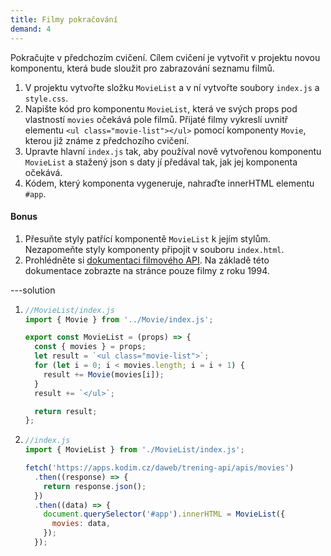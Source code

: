 ```yaml
---
title: Filmy pokračování
demand: 4
---
```


Pokračujte v předchozím cvičení. Cílem cvičení je vytvořit v projektu novou komponentu, která bude sloužit pro zabrazování seznamu filmů.

1. V projektu vytvořte složku `MovieList` a v ní vytvořte soubory `index.js` a `style.css`.
1. Napište kód pro komponentu `MovieList`, která ve svých props pod vlastností `movies` očekává pole filmů. Přijaté filmy vykreslí uvnitř elementu `<ul class="movie-list"></ul>` pomocí komponenty `Movie`, kterou již známe z předchozího cvičení.
1. Upravte hlavní `index.js` tak, aby používal nově vytvořenou komponentu `MovieList` a stažený json s daty jí předával tak, jak jej komponenta očekává.
1. Kódem, který komponenta vygeneruje, nahraďte innerHTML elementu `#app`.

#### Bonus

1. Přesuňte styly patřící komponentě `MovieList` k jejím stylům. Nezapomeňte styly komponenty připojit v souboru `index.html`.
1. Prohlédněte si [dokumentaci filmového API](https://apps.kodim.cz/daweb/trening-api/docs/filmove-api). Na základě této dokumentace zobrazte na stránce pouze filmy z roku 1994.

---solution

1. ```js
   //MovieList/index.js
   import { Movie } from '../Movie/index.js';

   export const MovieList = (props) => {
     const { movies } = props;
     let result = `<ul class="movie-list">`;
     for (let i = 0; i < movies.length; i = i + 1) {
       result += Movie(movies[i]);
     }
     result += `</ul>`;

     return result;
   };
   ```

1. ```js
   //index.js
   import { MovieList } from './MovieList/index.js';

   fetch('https://apps.kodim.cz/daweb/trening-api/apis/movies')
     .then((response) => {
       return response.json();
     })
     .then((data) => {
       document.querySelector('#app').innerHTML = MovieList({
         movies: data,
       });
     });
   ```
